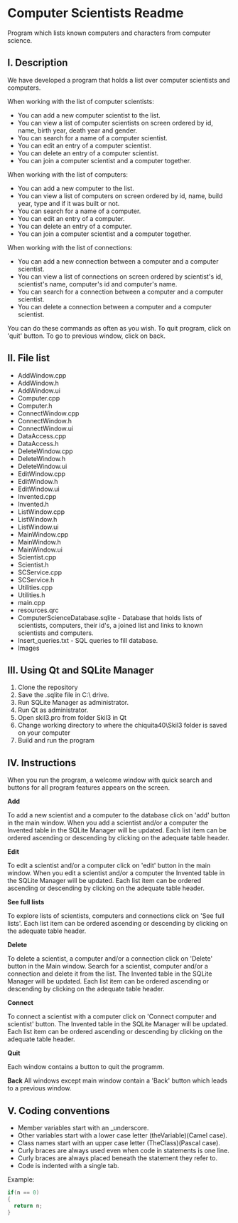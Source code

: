 # Computer Scientists Readme

Program which lists known computers and characters from computer science.

## I. Description
We have developed a program that holds a list over computer scientists and computers.

When working with the list of computer scientists:

* You can add a new computer scientist to the list. 
* You can view a list of computer scientists on screen ordered by id, name, birth year, death year and gender.
* You can search for a name of a computer scientist.
* You can edit an entry of a computer scientist.
* You can delete an entry of a computer scientist.
* You can join a computer scientist and a computer together.

When working with the list of computers:

* You can add a new computer to the list.
* You can view a list of computers on screen ordered by id, name, build year, type and if it was built or not.
* You can search for a name of a computer.
* You can edit an entry of a computer.
* You can delete an entry of a computer.
* You can join a computer scientist and a computer together.

When working with the list of connections:

* You can add a new connection between a computer and a computer scientist.
* You can view a list of connections on screen ordered by scientist's id, scientist's name, computer's id and computer's name.
* You can search for a connection between a computer and a computer scientist.
* You can delete a connection between a computer and a computer scientist.

You can do these commands as often as you wish. To quit program, click on 'quit' button. To go to previous window, click on back.

## II. File list
+ AddWindow.cpp
+ AddWindow.h
+ AddWindow.ui
+ Computer.cpp
+ Computer.h
+ ConnectWindow.cpp
+ ConnectWindow.h
+ ConnectWindow.ui
+ DataAccess.cpp
+ DataAccess.h
+ DeleteWindow.cpp
+ DeleteWindow.h
+ DeleteWindow.ui
+ EditWindow.cpp
+ EditWindow.h
+ EditWindow.ui
+ Invented.cpp
+ Invented.h
+ ListWindow.cpp
+ ListWindow.h
+ ListWindow.ui
+ MainWindow.cpp
+ MainWindow.h
+ MainWindow.ui
+ Scientist.cpp
+ Scientist.h
+ SCService.cpp
+ SCService.h
+ Utilities.cpp
+ Utilities.h
+ main.cpp
+ resources.qrc
+ ComputerScienceDatabase.sqlite - Database that holds lists of scientists, computers, their id's, a joined list and links to known       scientists and computers.
+ Insert_queries.txt - SQL queries to fill database.
+ Images


## III. Using Qt and SQLite Manager
1. Clone the repository
2. Save the .sqlite file in C:\ drive.
3. Run SQLite Manager as administrator.
4. Run Qt as administrator.
5. Open skil3.pro from folder Skil3 in Qt
6. Change working directory to where the chiquita40\Skil3 folder is saved on your computer
7. Build and run the program

## IV. Instructions 
When you run the program, a welcome window with quick search and buttons for all program features appears on the screen.

**Add**

To add a new scientist and a computer to the database click on 'add' button in the main window. When you add a scientist and/or a computer the Invented table in the SQLite Manager will be updated. Each list item can be ordered ascending or descending by clicking on the adequate table header. 

**Edit**

To edit a scientist and/or a computer click on 'edit' button in the main window. When you edit a scientist and/or a computer the Invented table in the SQLite Manager will be updated. Each list item can be ordered ascending or descending by clicking on the adequate table header. 


**See full lists**

To explore lists of scientists, computers and connections click on 'See full lists'. Each list item can be ordered ascending or descending by clicking on the adequate table header. 

**Delete**

To delete a scientist, a computer and/or a connection click on 'Delete' button in the Main window. Search for a scientist, computer and/or a connection and delete it from the list. The Invented table in the SQLite Manager will be updated. Each list item can be ordered ascending or descending by clicking on the adequate table header. 

**Connect**

To connect a scientist with a computer click on 'Connect computer and scientist' button. The Invented table in the SQLite Manager will be updated. Each list item can be ordered ascending or descending by clicking on the adequate table header. 

**Quit**

Each window contains a button to quit the programm.

**Back**
All windows except main window contain a 'Back' button which leads to a previous window.

## V. Coding conventions
* Member variables start with an _underscore.
* Other variables start with a lower case letter (theVariable)(Camel case).
* Class names start with an upper case letter (TheClass)(Pascal case).
* Curly braces are always used even when code in statements is one line.
* Curly braces are always placed beneath the statement they refer to.
* Code is indented with a single tab.

Example:
```c++
if(n == 0)
{
  return n;
}
```
